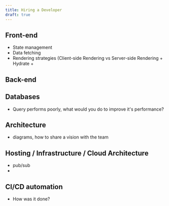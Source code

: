 ```yaml
---
title: Hiring a Developer
draft: true
---
```


## Front-end
- State management
- Data fetching
- Rendering strategies (Client-side Rendering vs Server-side Rendering + Hydrate + 

## Back-end



## Databases
- Query performs poorly, what would you do to improve it's performance?

## Architecture
- diagrams, how to share a vision with the team

## Hosting / Infrastructure / Cloud Architecture
- pub/sub
- 

## CI/CD automation
- How was it done?

